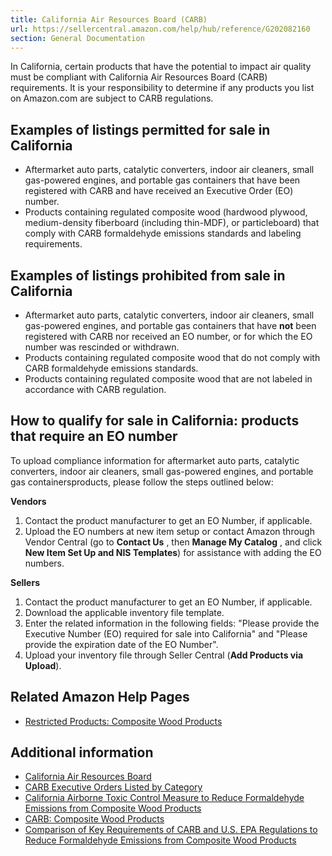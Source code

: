 ```yaml
---
title: California Air Resources Board (CARB)
url: https://sellercentral.amazon.com/help/hub/reference/G202082160
section: General Documentation
---
```


In California, certain products that have the potential to impact air quality
must be compliant with California Air Resources Board (CARB) requirements. It
is your responsibility to determine if any products you list on Amazon.com are
subject to CARB regulations.

## Examples of listings permitted for sale in California

  * Aftermarket auto parts, catalytic converters, indoor air cleaners, small gas-powered engines, and portable gas containers that have been registered with CARB and have received an Executive Order (EO) number.
  * Products containing regulated composite wood (hardwood plywood, medium-density fiberboard (including thin-MDF), or particleboard) that comply with CARB formaldehyde emissions standards and labeling requirements.

## Examples of listings prohibited from sale in California

  * Aftermarket auto parts, catalytic converters, indoor air cleaners, small gas-powered engines, and portable gas containers that have **not** been registered with CARB nor received an EO number, or for which the EO number was rescinded or withdrawn.
  * Products containing regulated composite wood that do not comply with CARB formaldehyde emissions standards. 
  * Products containing regulated composite wood that are not labeled in accordance with CARB regulation. 

## How to qualify for sale in California: products that require an EO number

To upload compliance information for aftermarket auto parts, catalytic
converters, indoor air cleaners, small gas-powered engines, and portable gas
containersproducts, please follow the steps outlined below:

**Vendors**  

  1. Contact the product manufacturer to get an EO Number, if applicable.
  2. Upload the EO numbers at new item setup or contact Amazon through Vendor Central (go to **Contact Us** , then **Manage My Catalog** , and click **New Item Set Up and NIS Templates**) for assistance with adding the EO numbers.

**Sellers**  

  1. Contact the product manufacturer to get an EO Number, if applicable.
  2. Download the applicable inventory file template.
  3. Enter the related information in the following fields: "Please provide the Executive Number (EO) required for sale into California" and "Please provide the expiration date of the EO Number".
  4. Upload your inventory file through Seller Central (**Add Products via Upload**).

## Related Amazon Help Pages

  * [Restricted Products: Composite Wood Products](/gp/help/external/KY5NBH8EHAUFQ27)

## Additional information

  * [California Air Resources Board](https://ww2.arb.ca.gov/)
  * [CARB Executive Orders Listed by Category](https://www.arb.ca.gov/html/eo.htm)
  * [California Airborne Toxic Control Measure to Reduce Formaldehyde Emissions from Composite Wood Products](https://www.arb.ca.gov/regact/2007/compwood07/fro-final.pdf)
  * [CARB: Composite Wood Products](https://www.arb.ca.gov/toxics/compwood/compwood.htm)
  * [Comparison of Key Requirements of CARB and U.S. EPA Regulations to Reduce Formaldehyde Emissions from Composite Wood Products](https://www.arb.ca.gov/toxics/compwood/comparisontable.pdf)

